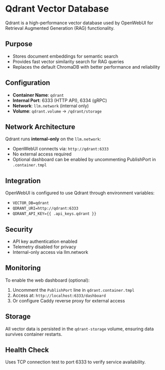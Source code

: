 # Qdrant Vector Database

Qdrant is a high-performance vector database used by OpenWebUI for Retrieval Augmented Generation (RAG) functionality.

## Purpose

- Stores document embeddings for semantic search
- Provides fast vector similarity search for RAG queries
- Replaces the default ChromaDB with better performance and reliability

## Configuration

- **Container Name**: `qdrant`
- **Internal Port**: 6333 (HTTP API), 6334 (gRPC)
- **Network**: `llm.network` (internal only)
- **Volume**: `qdrant.volume` → `/qdrant/storage`

## Network Architecture

Qdrant runs **internal-only** on the `llm.network`:
- OpenWebUI connects via: `http://qdrant:6333`
- No external access required
- Optional dashboard can be enabled by uncommenting PublishPort in `.container.tmpl`

## Integration

OpenWebUI is configured to use Qdrant through environment variables:
- `VECTOR_DB=qdrant`
- `QDRANT_URI=http://qdrant:6333`
- `QDRANT_API_KEY={{ .api_keys.qdrant }}`

## Security

- API key authentication enabled
- Telemetry disabled for privacy
- Internal-only access via llm.network

## Monitoring

To enable the web dashboard (optional):
1. Uncomment the `PublishPort` line in `qdrant.container.tmpl`
2. Access at: `http://localhost:6333/dashboard`
3. Or configure Caddy reverse proxy for external access

## Storage

All vector data is persisted in the `qdrant-storage` volume, ensuring data survives container restarts.

## Health Check

Uses TCP connection test to port 6333 to verify service availability.
